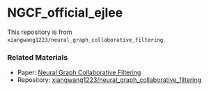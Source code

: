 # NGCF_official_ejlee
This repository is from `xiangwang1223/neural_graph_collaborative_filtering`.

### Related Materials
* Paper: [Neural Graph Collaborative Filtering](https://arxiv.org/pdf/1905.08108.pdf)
* Repository: [xiangwang1223/neural_graph_collaborative_filtering](https://github.com/xiangwang1223/neural_graph_collaborative_filtering)
